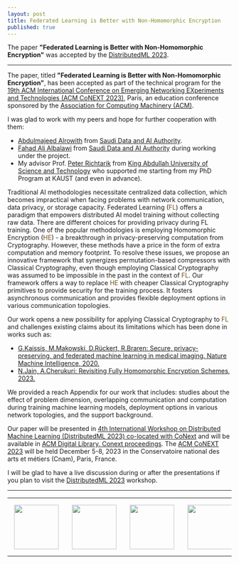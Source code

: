 ```yaml
---
layout: post
title: Federated Learning is Better with Non-Homomorphic Encryption
published: true
---
```


The paper **"Federated Learning is Better with Non-Homomorphic Encryption"** was accepted by the [DistributedML 2023](https://distributedml.org/).

---

The paper, titled **"Federated Learning is Better with Non-Homomorphic Encryption"**, has been accepted as part of the technical program for the [19th ACM International Conference on Emerging Networking EXperiments and Technologies (ACM CoNEXT 2023)](https://conferences2.sigcomm.org/co-next/2023/), Paris, an education conference sponsored by the [Association for Computing Machinery (ACM)](https://www.acm.org/).

I was glad to work with my peers and hope for further cooperation with them:
* [Abdulmajeed Alrowith](https://www.linkedin.com/in/aalrowithi?originalSubdomain=sa) from [Saudi Data and AI Authority](https://sdaia.gov.sa/).
* [Fahad Ali Albalawi](https://www.linkedin.com/in/fahad-albalawi-49b55759/) from [Saudi Data and AI Authority](https://sdaia.gov.sa/) during working under the project.
* My advisor Prof. [Peter Richtarik](https://richtarik.org/) from [King Abdullah University of Science and Technology](https://www.kaust.edu.sa/) who supported me starting from my PhD Program at KAUST (and even in advance).

Traditional AI methodologies necessitate centralized data collection, which becomes impractical when facing problems with network communication, data privacy, or storage capacity. 
Federated Learning (<span style="color:rgb(122,76,24)">FL</span>) offers a paradigm that empowers distributed AI model training without collecting raw data. There are different choices for providing privacy during FL training. One of the popular methodologies is employing Homomorphic Encryption (<span style="color:rgb(122,76,24)">HE</span>) - a breakthrough in privacy-preserving computation from Cryptography. However, these methods have a price in the form of extra computation and memory footprint.
To resolve these issues, we propose an innovative framework that synergizes permutation-based compressors with Classical Cryptography, even though employing Classical Cryptography was assumed to be impossible in the past in the context of <span style="color:rgb(122,76,24)">FL</span>.
Our framework offers a way to replace <span style="color:rgb(122,76,24)">HE</span> with cheaper Classical Cryptography primitives to provide security for the training process. It fosters asynchronous communication and provides flexible deployment options in various communication topologies.

Our work opens a new possibility for applying Classical Cryptography to <span style="color:rgb(122,76,24)">FL</span> and challenges existing claims about its limitations which has been done in works such as:
* [G.Kaissis, M.Makowski, D.Rückert, R.Braren: Secure, privacy-preserving, and federated machine learning in medical imaging. Nature Machine Intelligence, 2020.](https://www.nature.com/articles/s42256-020-0186-1)
* [N.Jain, A.Cherukuri: Revisiting Fully Homomorphic Encryption Schemes, 2023.](https://arxiv.org/abs/2305.05904)

We provided a reach Appendix for our work that includes: studies about the effect of problem dimension, overlapping communication and computation during training machine learning models, deployment options in various network topologies, and the support background.

Our paper will be presented in [4th International Workshop on Distributed Machine Learning (DistributedML 2023) co-located with CoNext](https://distributedml.org/) and will be available in [ACM Digital Library. Conext proceedings](https://dl.acm.org/conference/conext/proceedings).
The [ACM CoNEXT 2023](https://conferences2.sigcomm.org/co-next/2023/) will be held December 5-8, 2023 in the Conservatoire national des arts et métiers (Cnam), Paris, France. 

I will be glad to have a live discussion during or after the presentations if you plan to visit the [DistributedML 2023](https://distributedml.org/) workshop.

---

<table style="text-align:center;">
<tr>
<td style="padding:15px;text-align:center;vertical-align:middle;"> <img height="100px" src="https://burlachenkok.github.io/materials/clean-logo-white-background-small.png"/> </td>
<td style="padding:15px;text-align:center;vertical-align:middle;"> <img height="100px" src="https://burlachenkok.github.io/materials/SDAIA-Logo-2.png"/> </td> 
<td style="padding:15px;text-align:center;vertical-align:middle;"> <img height="100px" src="https://burlachenkok.github.io/materials/KAUST-logo.png"/> </td> 
<td style="padding:15px;text-align:center;vertical-align:middle;"> <img height="100px" src="https://burlachenkok.github.io/materials/acm-logo.png"/> </td>
</tr>
</table>
